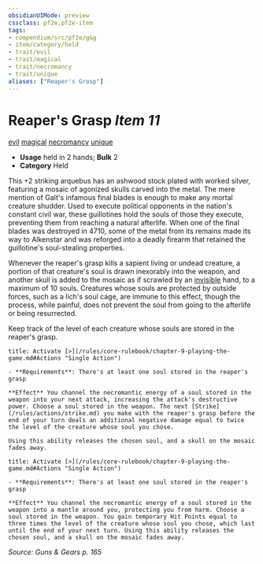 ```yaml
---
obsidianUIMode: preview
cssclass: pf2e,pf2e-item
tags:
- compendium/src/pf2e/g&g
- item/category/held
- trait/evil
- trait/magical
- trait/necromancy
- trait/unique
aliases: ["Reaper's Grasp"]
---
```

# Reaper's Grasp *Item 11*  
[evil](/rules/traits/evil.md)  [magical](/rules/traits/magical.md)  [necromancy](/rules/traits/necromancy.md)  [unique](/rules/traits/unique.md)  

- **Usage** held in 2 hands; **Bulk** 2
- **Category** Held

This +2 striking arquebus has an ashwood stock plated with worked silver, featuring a mosaic of agonized skulls carved into the metal. The mere mention of Galt's infamous final blades is enough to make any mortal creature shudder. Used to execute political opponents in the nation's constant civil war, these guillotines hold the souls of those they execute, preventing them from reaching a natural afterlife. When one of the final blades was destroyed in 4710, some of the metal from its remains made its way to Alkenstar and was reforged into a deadly firearm that retained the guillotine's soul-stealing properties.

Whenever the reaper's grasp kills a sapient living or undead creature, a portion of that creature's soul is drawn inexorably into the weapon, and another skull is added to the mosaic as if scrawled by an [invisible](/rules/conditions.md#Invisible) hand, to a maximum of 10 souls. Creatures whose souls are protected by outside forces, such as a lich's soul cage, are immune to this effect, though the process, while painful, does not prevent the soul from going to the afterlife or being resurrected.

Keep track of the level of each creature whose souls are stored in the reaper's grasp.

```ad-embed-ability
title: Activate [>](/rules/core-rulebook/chapter-9-playing-the-game.md#Actions "Single Action")

- **Requirements**: There's at least one soul stored in the reaper's grasp

**Effect** You channel the necromantic energy of a soul stored in the weapon into your next attack, increasing the attack's destructive power. Choose a soul stored in the weapon. The next [Strike](/rules/actions/strike.md) you make with the reaper's grasp before the end of your turn deals an additional negative damage equal to twice the level of the creature whose soul you chose.

Using this ability releases the chosen soul, and a skull on the mosaic fades away.
```

```ad-embed-ability
title: Activate [>](/rules/core-rulebook/chapter-9-playing-the-game.md#Actions "Single Action")

- **Requirements**: There's at least one soul stored in the reaper's grasp

**Effect** You channel the necromantic energy of a soul stored in the weapon into a mantle around you, protecting you from harm. Choose a soul stored in the weapon. You gain temporary Hit Points equal to three times the level of the creature whose soul you chose, which last until the end of your next turn. Using this ability releases the chosen soul, and a skull on the mosaic fades away.
```

*Source: Guns & Gears p. 165*